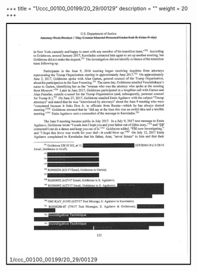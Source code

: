 +++
title = "1/ccc_00100_00199/20_29/00129"
description = ""
weight = 20
+++

<table style="border:2px solid black;max-width:800px;max-height:800px;" 
><tr><td>
<img class="center-fit-jpg"
src="/jpg_/jpg_mueller_report_searchable_129.jpg">
1/ccc_00100_00199/20_29/00129
</img></td></tr></table>
